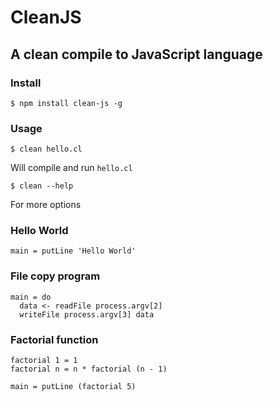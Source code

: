 # CleanJS

## A clean compile to JavaScript language

### Install

    $ npm install clean-js -g

### Usage

    $ clean hello.cl

Will compile and run `hello.cl`

    $ clean --help

For more options

### Hello World

    main = putLine 'Hello World'

### File copy program

    main = do
      data <- readFile process.argv[2]
      writeFile process.argv[3] data

### Factorial function

    factorial 1 = 1
    factorial n = n * factorial (n - 1)
    
    main = putLine (factorial 5)
